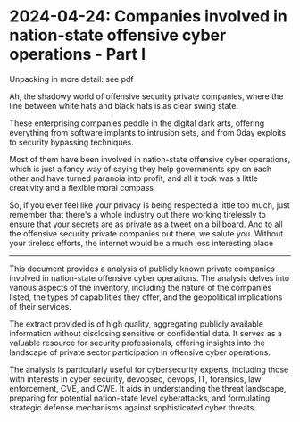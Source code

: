 # 2024-04-24: Companies involved in nation-state offensive cyber operations - Part I

Unpacking in more detail: see pdf

Ah, the shadowy world of offensive security private companies, where the line between white hats and black hats is as clear swing state. 

These enterprising companies peddle in the digital dark arts, offering everything from software implants to intrusion sets, and from 0day exploits to security bypassing techniques.

Most of them have been involved in nation-state offensive cyber operations, which is just a fancy way of saying they help governments spy on each other and have turned paranoia into profit, and all it took was a little creativity and a flexible moral compass

So, if you ever feel like your privacy is being respected a little too much, just remember that there's a whole industry out there working tirelessly to ensure that your secrets are as private as a tweet on a billboard. And to all the offensive security private companies out there, we salute you. Without your tireless efforts, the internet would be a much less interesting place

-----

This document provides a analysis of publicly known private companies involved in nation-state offensive cyber operations. The analysis delves into various aspects of the inventory, including the nature of the companies listed, the types of capabilities they offer, and the geopolitical implications of their services.

The extract provided is of high quality, aggregating publicly available information without disclosing sensitive or confidential data. It serves as a valuable resource for security professionals, offering insights into the landscape of private sector participation in offensive cyber operations.

The analysis is particularly useful for cybersecurity experts, including those with interests in cyber security, devopsec, devops, IT, forensics, law enforcement, CVE, and CWE. It aids in understanding the threat landscape, preparing for potential nation-state level cyberattacks, and formulating strategic defense mechanisms against sophisticated cyber threats.
